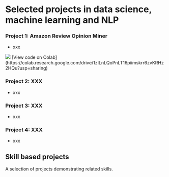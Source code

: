 # Selected projects in data science, machine learning and NLP

### Project 1: Amazon Review Opinion Miner
- xxx
<img src="images/mobility.png?raw=true" />
[View code on Colab](https://colab.research.google.com/drive/1zILnLQoPnLT16piimskrr6zvKRHz2HQu?usp=sharing)


### Project 2: XXX
- xxx

### Project 3: XXX
- xxx

### Project 4: XXX
- xxx

## Skill based projects
A selection of projects demonstrating related skills.
